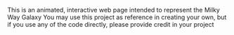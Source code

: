 This is an animated, interactive web page intended to represent the Milky Way Galaxy
You may use this project as reference in creating your own, but if you use any of the code directly, please provide credit in your project
